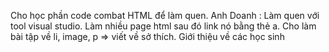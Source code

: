 Cho học phần code combat HTML để làm quen.
Anh Doanh :
Làm quen với tool visual studio.
Làm nhiều page html sau đó link nó bằng thẻ a.
Cho làm bài tập về li, image, p => viết về sở thích.
Giới thiệu về các học sinh